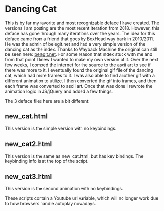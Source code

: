 # Dancing Cat

This is by far my favorite and most recognizable deface I have created. The versions I am posting are the most recent iteration from 2018. However, this deface has gone through many iterations over the years. The idea for this deface came from a friend that goes by BoxHead way back in 2010/2011. He was the admin of belegit.net and had a very simple version of the dancing cat as the index. Thanks to Wayback Machine the original can still be seen here: [belegit.net](https://web.archive.org/web/20111122061726/http://belegit.net:80/). For some reason that index stuck with me and from that point I knew I wanted to make my own version of it. Over the next few weeks, I combed the internet for the source to the ascii art to see if there was more to it. I eventually found the original gif file of the dancing cat, which had more frames to it. I was also able to find another gif with a different animation to utilize. I then converted the gif into frames, and then each frame was converted to ascii art. Once that was done I rewrote the animation logic in JS/jQuery and added a few things. 

The 3 deface files here are a bit different:
## new_cat.html
This version is the simple version with no keybindings. 
## new_cat2.html
This version is the same as new_cat.html, but has key bindings. The keybinding info is at the top of the script.
## new_cat3.html
This version is the second animation with no keybindings. 



These scripts contain a Youtube url variable, which will no longer work due to how browsers handle autoplay nowadays.

